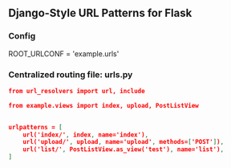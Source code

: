 ## Django-Style URL Patterns for Flask


### Config
ROOT_URLCONF = 'example.urls'

### Centralized routing file: urls.py

```json
from url_resolvers import url, include

from example.views import index, upload, PostListView


urlpatterns = [
    url('index/', index, name='index'),
    url('upload/', upload, name='upload', methods=['POST']),
    url('list/', PostListView.as_view('test'), name='list'),
]
```
